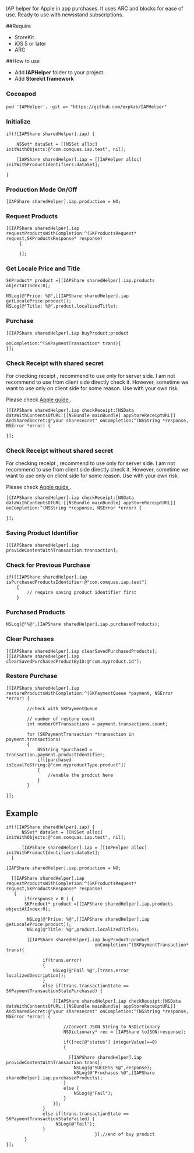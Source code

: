 IAP helper for Apple in app purchases. It uses ARC and blocks for ease of use. Ready to use with newsstand subscriptions.

##Require

* StoreKit
* iOS 5 or later
* ARC

##How to use

* Add **IAPHelper** folder to your project.
* Add **Storekit framework**

### Cocoapod

```
pod 'IAPHelper'，:git => "https://github.com/expkzb/IAPHelper"
```


### Initialize

```objc
if(![IAPShare sharedHelper].iap) {

    NSSet* dataSet = [[NSSet alloc] initWithObjects:@"com.comquas.iap.test", nil];

    [IAPShare sharedHelper].iap = [[IAPHelper alloc] initWithProductIdentifiers:dataSet];

}
```

### Production Mode On/Off

```objc
[IAPShare sharedHelper].iap.production = NO;
```

### Request Products

```objc
[[IAPShare sharedHelper].iap requestProductsWithCompletion:^(SKProductsRequest* request,SKProductsResponse* response)
     {

     }];
```

### Get Locale Price and Title

```objc
SKProduct* product =[[IAPShare sharedHelper].iap.products objectAtIndex:0];

NSLog(@"Price: %@",[[IAPShare sharedHelper].iap getLocalePrice:product]);
NSLog(@"Title: %@",product.localizedTitle);
```

### Purchase

```objc
[[IAPShare sharedHelper].iap buyProduct:product
                                    onCompletion:^(SKPaymentTransaction* trans){
}];
```



### Check Receipt with shared secret

For checking receipt , recommend to use only for server side. I am not recommend to use from client side directly check it. However, sometime we want to use only on client side for some reason. Use with your own risk.

Please check [Apple guide ](https://developer.apple.com/library/content/releasenotes/General/ValidateAppStoreReceipt/Chapters/ValidateRemotely.html#//apple_ref/doc/uid/TP40010573-CH104-SW2).

```objc
[[IAPShare sharedHelper].iap checkReceipt:[NSData dataWithContentsOfURL:[[NSBundle mainBundle] appStoreReceiptURL]] AndSharedSecret:@"your sharesecret" onCompletion:^(NSString *response, NSError *error) {

}];
```

### Check Receipt without shared secret

For checking receipt , recommend to use only for server side. I am not recommend to use from client side directly check it. However, sometime we want to use only on client side for some reason. Use with your own risk.

Please check [Apple guide ](https://developer.apple.com/library/content/releasenotes/General/ValidateAppStoreReceipt/Chapters/ValidateRemotely.html#//apple_ref/doc/uid/TP40010573-CH104-SW2).

```objc
[[IAPShare sharedHelper].iap checkReceipt:[NSData dataWithContentsOfURL:[[NSBundle mainBundle] appStoreReceiptURL]] onCompletion:^(NSString *response, NSError *error) {

}];
```

### Saving Product Identifier

```objc
[[IAPShare sharedHelper].iap provideContentWithTransaction:transaction];
```

### Check for Previous Purchase

```objc
if([[IAPShare sharedHelper].iap isPurchasedProductsIdentifier:@"com.comquas.iap.test"]
	{
		// require saving product identifier first
	}
```

### Purchased Products

```objc
NSLog(@"%@",[IAPShare sharedHelper].iap.purchasedProducts);
```

### Clear Purchases

```objc
[[IAPShare sharedHelper].iap clearSavedPurchasedProducts];
[[IAPShare sharedHelper].iap clearSavedPurchasedProductByID:@"com.myproduct.id"];
```

### Restore Purchase

```objc
[[IAPShare sharedHelper].iap restoreProductsWithCompletion:^(SKPaymentQueue *payment, NSError *error) {

		//check with SKPaymentQueue

		// number of restore count
		int numberOfTransactions = payment.transactions.count;

		for (SKPaymentTransaction *transaction in payment.transactions)
		{
            NSString *purchased = transaction.payment.productIdentifier;
	        if([purchased isEqualToString:@"com.myproductType.product"])
        	{
				//enable the prodcut here
	        }
    	}

}];
```

## Example

```objc
if(![IAPShare sharedHelper].iap) {
      NSSet* dataSet = [[NSSet alloc] initWithObjects:@"com.comquas.iap.test", nil];

      [IAPShare sharedHelper].iap = [[IAPHelper alloc] initWithProductIdentifiers:dataSet];
  }

[IAPShare sharedHelper].iap.production = NO;

  [[IAPShare sharedHelper].iap requestProductsWithCompletion:^(SKProductsRequest* request,SKProductsResponse* response)
   {
       if(response > 0 ) {
       SKProduct* product =[[IAPShare sharedHelper].iap.products objectAtIndex:0];

        NSLog(@"Price: %@",[[IAPShare sharedHelper].iap getLocalePrice:product]);
        NSLog(@"Title: %@",product.localizedTitle);

        [[IAPShare sharedHelper].iap buyProduct:product
                                  onCompletion:^(SKPaymentTransaction* trans){

              if(trans.error)
              {
                  NSLog(@"Fail %@",[trans.error localizedDescription]);
              }
              else if(trans.transactionState == SKPaymentTransactionStatePurchased) {

                  [[IAPShare sharedHelper].iap checkReceipt:[NSData dataWithContentsOfURL:[[NSBundle mainBundle] appStoreReceiptURL]] AndSharedSecret:@"your sharesecret" onCompletion:^(NSString *response, NSError *error) {

                      //Convert JSON String to NSDictionary
                      NSDictionary* rec = [IAPShare toJSON:response];

                      if([rec[@"status"] integerValue]==0)
                      {
                      
                        [[IAPShare sharedHelper].iap provideContentWithTransaction:trans];
                          NSLog(@"SUCCESS %@",response);
                          NSLog(@"Pruchases %@",[IAPShare sharedHelper].iap.purchasedProducts);
                      }
                      else {
                          NSLog(@"Fail");
                      }
                  }];
              }
              else if(trans.transactionState == SKPaymentTransactionStateFailed) {
                   NSLog(@"Fail");
              }
                                  }];//end of buy product
       }
}];
```
